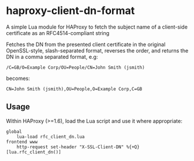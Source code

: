 # haproxy-client-dn-format
A simple Lua module for HAProxy to fetch the subject name of a client-side certificate as an RFC4514-compliant string

Fetches the DN from the presented client certificate in the original OpenSSL-style, slash-separated format, reverses the order, and returns the DN in a comma separated format, e.g:

```
/C=GB/O=Example Corp/OU=People/CN=John Smith (jsmith)
```
becomes:
```
CN=John Smith (jsmith),OU=People,O=Example Corp,C=GB
```

## Usage
Within HAProxy (>=1.6), load the Lua script and use it where appropriate:

```
global
    lua-load rfc_client_dn.lua
frontend www
    http-request set-header "X-SSL-Client-DN" %{+Q}[lua.rfc_client_dn()]
```
